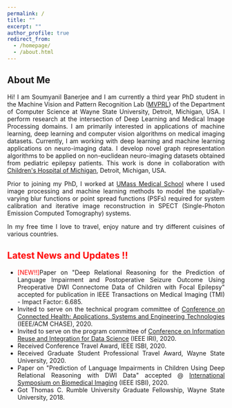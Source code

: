 ```yaml
---
permalink: /
title: ""
excerpt: ""
author_profile: true
redirect_from: 
  - /homepage/
  - /about.html
---
```

## About Me

<p><div align="justify">Hi! I am Soumyanil Banerjee and I am currently a third year PhD student in the Machine Vision and Pattern Recognition Lab (<a href="http://mvprl.cs.wayne.edu/">MVPRL</a>) of the Department of Computer Science at Wayne State University, Detroit, Michigan, USA. I perform research at the intersection of Deep Learning and Medical Image Processing domains. I am primarily interested in applications of machine learning, deep learning and computer vision algorithms on medical imaging datasets. Currently, I am working with deep learning and machine learning applications on neuro-imaging data. I develop novel graph representation algorithms to be applied on non-euclidean neuro-imaging datasets obtained from pediatric epilepsy patients. This work is done in collaboration with <a href="https://www.childrensdmc.org/">Children's Hospital of Michigan</a>, Detroit, Michigan, USA.</div></p>

<p><div align="justify">Prior to joining my PhD, I worked at <a href="https://www.umassmed.edu/">UMass Medical School</a> where I used image processing and machine learning methods to model the spatially-varying blur functions or point spread functions (PSFs) required for system calibration and iterative image reconstruction in SPECT (Single-Photon Emission Computed Tomography) systems.</div></p>

<p><div align="justify">In my free time I love to travel, enjoy nature and try different cuisines of various countries.</div></p>

## <font color = "red">Latest News and Updates !!</font>

- <div align="justify"> <font color = "red">[NEW!!]</font>Paper on "Deep Relational Reasoning for the Prediction of Language Impairment and Postoperative Seizure Outcome Using Preoperative DWI Connectome Data of Children with Focal Epilepsy" accepted for publication in IEEE Transactions on Medical Imaging (TMI) - Impact Factor: 6.685.</div>
- <div align="justify">Invited to serve on the technical program committee of <a href="https://conferences.computer.org/chase2020/index.html">Conference on Connected Health: Applications, Systems and Engineering Technologies</a> (IEEE/ACM CHASE), 2020.</div>
- <div align="justify">Invited to serve on the program committee of <a href="https://homepages.uc.edu/~niunn/IRI20/index.html">Conference on Information Reuse and Integration for Data Science</a> (IEEE IRI), 2020.</div>
- <div align="justify">Received Conference Travel Award, IEEE ISBI, 2020.</div>
- <div align="justify">Received Graduate Student Professional Travel Award, Wayne State University, 2020.</div>
- <div align="justify">Paper on "Prediction of Language Impairments in Children Using Deep Relational Reasoning with DWI Data" accepted @ <a href="http://2020.biomedicalimaging.org/">International Symposium on Biomedical Imaging</a> (IEEE ISBI), 2020.</div>
- <div align="justify">Got Thomas C. Rumble University Graduate Fellowship, Wayne State University, 2018.</div>
